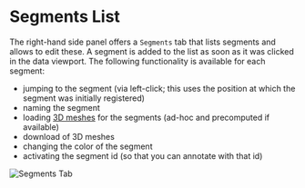 # Segments List

The right-hand side panel offers a `Segments` tab that lists segments and allows to edit these.
A segment is added to the list as soon as it was clicked in the data viewport.
The following functionality is available for each segment:

- jumping to the segment (via left-click; this uses the position at which the segment was initially registered)
- naming the segment
- loading [3D meshes](./mesh_visualization.md) for the segments (ad-hoc and precomputed if available)
- download of 3D meshes
- changing the color of the segment
- activating the segment id (so that you can annotate with that id)

![Segments Tab](images/segments_tab2.jpeg)